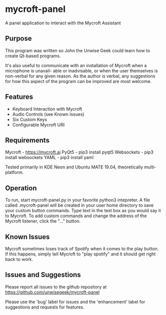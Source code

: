 # mycroft-panel
A panel application to interact with the Mycroft Assistant

Purpose
-------

This program was written so John the Unwise Geek could learn how to create Qt-based programs.

It's also useful to communicate with an installation of Mycroft when a microphone is unavail-
able or inadvisable, or when the user themselves is non-verbal for any given reason. As the
author is verbal, any suggestions for how this aspect of the program can be improved are most
welcome.

Features
--------

* Keyboard Interaction with Mycroft
* Audio Controls (see Known Issues)
* Six Custom Keys
* Configurable Mycroft URI

Requirements
------------

Mycroft    - https://mycroft.ai
PyQt5      - pip3 install pyqt5
Websockets - pip3 install websockets
YAML       - pip3 install yaml

Tested primarily in KDE Neon and Ubuntu MATE 19.04, theoretically multi-platform.

Operation
---------

To run, start mycroft-panel.py in your favorite python3 intepreter. A file called .mycroft-panel
will be created in your user home directory to save your custom button commands. Type text in
the text box as you would say it to Mycroft. To add custom commands and change the address of
the Mycroft listener, click the "..." button.

Known Issues
------------

Mycroft sometimes loses track of Spotify when it comes to the play button. If this happens, simply
tell Mycroft to "play spotify" and it should get right back to work.

Issues and Suggestions
----------------------

Please report all issues to the github repository at https://github.com/unwisegeek/mycroft-panel

Please use the 'bug' label for issues and the 'enhancement' label for suggestions and requests
for features.
